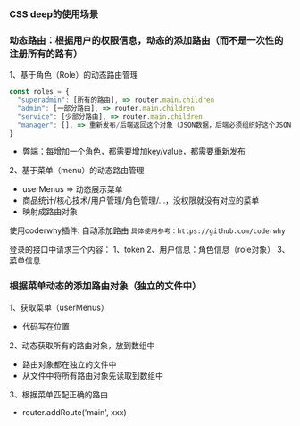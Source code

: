### CSS deep的使用场景

### 动态路由：根据用户的权限信息，动态的添加路由（而不是一次性的注册所有的路有）

1、基于角色（Role）的动态路由管理

```javascript
const roles = {
  "superadmin": [所有的路由], => router.main.children
  "admin": [一部分路由], => router.main.children
  "service": [少部分路由], => router.main.children
  "manager": [], => 重新发布/后端返回这个对象（JSON数据，后端必须组织好这个JSON）
}
```

- 弊端：每增加一个角色，都需要增加key/value，都需要重新发布

2、基于菜单（menu）的动态路由管理

- userMenus => 动态展示菜单
- 商品统计/核心技术/用户管理/角色管理/...，没权限就没有对应的菜单
- 映射成路由对象

使用coderwhy插件: 自动添加路由
`具体使用参考：https://github.com/coderwhy`

登录的接口中请求三个内容：
1、token
2、用户信息：角色信息（role对象）
3、菜单信息

### 根据菜单动态的添加路由对象（独立的文件中）

1、获取菜单（userMenus）

- 代码写在位置

2、动态获取所有的路由对象，放到数组中

- 路由对象都在独立的文件中
- 从文件中将所有路由对象先读取到数组中

3、根据菜单匹配正确的路由

- router.addRoute('main', xxx)
